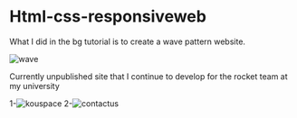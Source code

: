 # Html-css-responsiveweb

What I did in the bg tutorial is to create a wave pattern website.


![wave](https://user-images.githubusercontent.com/73845925/126880127-c42117cf-6b86-41d2-b4ac-3d32325824e9.png)

Currently unpublished site that I continue to develop for the rocket team at my university 

1-![kouspace](https://user-images.githubusercontent.com/73845925/124280913-e2de8580-db51-11eb-990c-77aa57994479.png)
2-![contactus](https://user-images.githubusercontent.com/73845925/124366696-3cca7280-dc5a-11eb-93ea-3c073a87745b.png)
